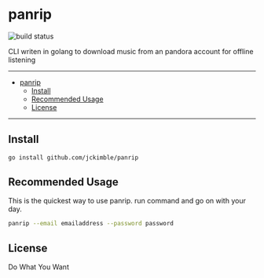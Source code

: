 # panrip
![build status](https://github.com/jckimble/panrip/actions/workflows/build.yml/badge.svg?branch=master)

CLI writen in golang to download music from an pandora account for offline listening

---
- [panrip](#panrip)
  - [Install](#install)
  - [Recommended Usage](#recommended-usage)
  - [License](#license)

---

## Install
```sh
go install github.com/jckimble/panrip
```

## Recommended Usage
This is the quickest way to use panrip. run command and go on with your day.
```sh
panrip --email emailaddress --password password
```

## License
Do What You Want
